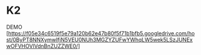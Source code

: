 # K2

DEMO [https://f05e34c6519f5e79a120b62e47b80f5f71b1bfb5.googledrive.com/host/0ByPT8NNXymwIfjN5VEU0NUh3MGZYZUFwYWhqLW5wek5LSzJUNExwOFVHOVlVdnBnZUZZWE0/]
